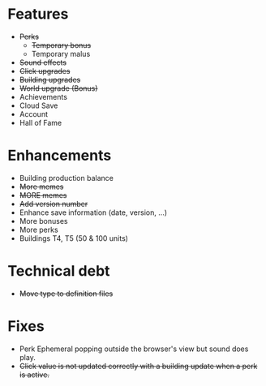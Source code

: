 # Features

- ~~Perks~~
  - ~~Temporary bonus~~
  - Temporary malus
- ~~Sound effects~~
- ~~Click upgrades~~
- ~~Building upgrades~~
- ~~World upgrade (Bonus)~~
- Achievements
- Cloud Save
- Account
- Hall of Fame

# Enhancements

- Building production balance
- ~~More memes~~
- ~~MORE memes~~
- ~~Add version number~~
- Enhance save information (date, version, ...)
- More bonuses
- More perks
- Buildings T4, T5 (50 & 100 units)

# Technical debt

- ~~Move type to definition files~~

# Fixes

- Perk Ephemeral popping outside the browser's view but sound does play.
- ~~Click value is not updated correctly with a building update when a perk is active.~~
